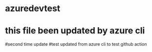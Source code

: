# azuredevtest
# this file been updated by azure cli
#second time update
#test updated from azure cli to test github action
